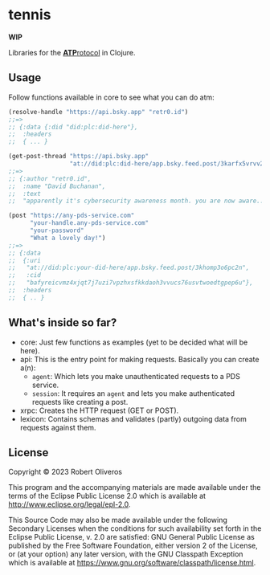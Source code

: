 # tennis

**WIP**

Libraries for the [**ATP**rotocol](https://atproto.com/) in Clojure.

## Usage

Follow functions available in core to see what you can do atm:

```clojure
(resolve-handle "https://api.bsky.app" "retr0.id")
;;=>
;; {:data {:did "did:plc:did-here"},
;;  :headers
;;  { ... }

(get-post-thread "https://api.bsky.app"
                 "at://did:plc:did-here/app.bsky.feed.post/3karfx5vrvv23")
;;=>
;; {:author "retr0.id",
;;  :name "David Buchanan",
;;  :text
;;  "apparently it's cybersecurity awareness month. you are now aware..."}

(post "https://any-pds-service.com"
      "your-handle.any-pds-service.com"
      "your-password"
      "What a lovely day!")
;;=>
;; {:data
;;  {:uri
;;   "at://did:plc:your-did-here/app.bsky.feed.post/3khomp3o6pc2n",
;;   :cid
;;   "bafyreicvmz4xjqt7j7uzi7vpzhxsfkkdaoh3vvucs76usvtwoedtgpep6u"},
;;  :headers
;;  { .. }
```

## What's inside so far?

* core: Just few functions as examples (yet to be decided what will be here).
* api: This is the entry point for making requests. Basically you can create a(n):
  * `agent`: Which lets you make unauthenticated requests to a PDS service.
  * `session`: It requires an `agent` and lets you make authenticated requests like creating a post.
* xrpc: Creates the HTTP request (GET or POST).
* lexicon: Contains schemas and validates (partly) outgoing data from requests against them.

## License

Copyright © 2023 Robert Oliveros

This program and the accompanying materials are made available under the
terms of the Eclipse Public License 2.0 which is available at
http://www.eclipse.org/legal/epl-2.0.

This Source Code may also be made available under the following Secondary
Licenses when the conditions for such availability set forth in the Eclipse
Public License, v. 2.0 are satisfied: GNU General Public License as published by
the Free Software Foundation, either version 2 of the License, or (at your
option) any later version, with the GNU Classpath Exception which is available
at https://www.gnu.org/software/classpath/license.html.
